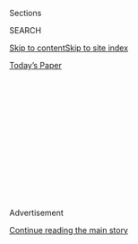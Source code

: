 <div id="app">

<div>

<div>

<div>

<div class="NYTAppHideMasthead css-1q2w90k e1suatyy0">

<div class="section css-ui9rw0 e1suatyy2">

<div class="css-eph4ug er09x8g0">

<div class="css-6n7j50">

</div>

<span class="css-1dv1kvn">Sections</span>

<div class="css-10488qs">

<span class="css-1dv1kvn">SEARCH</span>

</div>

[Skip to content](#site-content)[Skip to site
index](#site-index)

</div>

<div class="css-10698na e1huz5gh0">

</div>

</div>

<div id="masthead-bar-one" class="section hasLinks css-15hmgas e1csuq9d3">

<div class="css-uqyvli e1csuq9d0">

</div>

<div class="css-1uqjmks e1csuq9d1">

</div>

<div class="css-9e9ivx">

[](https://myaccount.nytimes.com/auth/login?response_type=cookie&client_id=vi)

</div>

<div class="css-1bvtpon e1csuq9d2">

[Today’s
Paper](https://www.nytimes.com/section/todayspaper)

</div>

</div>

</div>

</div>

<div data-aria-hidden="false">

<div id="site-content" data-role="main">

<div>

<div class="css-1aor85t" style="opacity:0.000000001;z-index:-1;visibility:hidden">

<div class="css-1hqnpie">

<div class="css-epjblv">

<span class="css-17xtcya">[Opinion](/section/opinion)</span><span class="css-x15j1o">|</span><span class="css-fwqvlz">I’m
the Police Chief in Portland. Violence Isn’t the
Answer.</span>

</div>

<div class="css-k008qs">

<div class="css-1iwv8en">

<span class="css-18z7m18"></span>

<div>

</div>

</div>

<span class="css-1n6z4y">https://nyti.ms/2DxuIOi</span>

<div class="css-1705lsu">

<div class="css-4xjgmj">

<div class="css-4skfbu" data-role="toolbar" data-aria-label="Social Media Share buttons, Save button, and Comments Panel with current comment count" data-testid="share-tools">

  - 
  - 
  - 
  - 
    
    <div class="css-6n7j50">
    
    </div>

  - 

</div>

</div>

</div>

</div>

</div>

</div>

<div id="NYT_TOP_BANNER_REGION" class="css-13pd83m">

</div>

<div id="top-wrapper" class="css-1sy8kpn">

<div id="top-slug" class="css-l9onyx">

Advertisement

</div>

[Continue reading the main
story](#after-top)

<div class="ad top-wrapper" style="text-align:center;height:100%;display:block;min-height:250px">

<div id="top" class="place-ad" data-position="top" data-size-key="top">

</div>

</div>

<div id="after-top">

</div>

</div>

<div>

<div class="css-v5btjw etb61u70">

<div class="css-v05ibm etb61u71">

[Opinion](/section/opinion)

</div>

</div>

<div id="sponsor-wrapper" class="css-1hyfx7x">

<div id="sponsor-slug" class="css-19vbshk">

Supported by

</div>

[Continue reading the main
story](#after-sponsor)

<div id="sponsor" class="ad sponsor-wrapper" style="text-align:center;height:100%;display:block">

</div>

<div id="after-sponsor">

</div>

</div>

<div class="css-186x18t">

</div>

<div class="css-1vkm6nb ehdk2mb0">

# I’m the Police Chief in Portland. Violence Isn’t the Answer.

</div>

As a Black man and a public servant, I see that spectacle is drowning
out the voices that need to be heard to make positive change.

<div class="css-18e8msd">

<div class="css-vp77d3 epjyd6m0">

<div class="css-1baulvz">

By <span class="css-1baulvz last-byline" itemprop="name">Chuck
Lovell</span>

<div class="css-8atqhb">

Mr. Lovell is the chief of the Police Bureau in Portland, Ore.

</div>

</div>

</div>

  - Aug. 3,
    2020

  - 
    
    <div class="css-4xjgmj">
    
    <div class="css-d8bdto" data-role="toolbar" data-aria-label="Social Media Share buttons, Save button, and Comments Panel with current comment count" data-testid="share-tools">
    
      - 
      - 
      - 
      - 
        
        <div class="css-6n7j50">
        
        </div>
    
      - 
    
    </div>
    
    </div>

</div>

<div class="css-79elbk" data-testid="photoviewer-wrapper">

<div class="css-z3e15g" data-testid="photoviewer-wrapper-hidden">

</div>

<div class="css-1a48zt4 ehw59r15" data-testid="photoviewer-children">

![<span class="css-16f3y1r e13ogyst0" data-aria-hidden="true">Military
veterans participating in a peaceful Black Lives Matter protest at the
Mark O. Hatfield United States Courthouse Thursday, July 30, in
Portland,
Ore.</span><span class="css-cnj6d5 e1z0qqy90" itemprop="copyrightHolder"><span class="css-1ly73wi e1tej78p0">Credit...</span><span><span>Marcio
Jose Sanchez/Associated
Press</span></span></span>](https://static01.nyt.com/images/2020/08/03/opinion/03Lovell1/merlin_175146375_96b5f246-7b90-4ab9-8501-cd53c0c0c636-articleLarge.jpg?quality=75&auto=webp&disable=upscale)

</div>

</div>

</div>

<div class="section meteredContent css-1r7ky0e" name="articleBody" itemprop="articleBody">

<div class="css-1fanzo5 StoryBodyCompanionColumn">

<div class="css-53u6y8">

After the horrendous killing of George Floyd, people in Portland, Ore.,
joined with thousands across the country in demonstrations to address
police reform and widespread systemic racism. The leaders of the
Portland Police Bureau denounced this tragic death, and we reiterated
our willingness to engage in reforms.

But Portland has now faced weeks of extreme difficulties and drew
intense national attention after federal officers were deployed here.

As police officers, our duty is to uphold the rights of anyone to
assemble peacefully and engage in free speech. But over the months of
protests, a concerning dynamic developed. People protested peacefully,
while others engaged in dangerous activities that could have resulted in
injury and even death.

</div>

</div>

<div class="css-79elbk" data-testid="photoviewer-wrapper">

<div class="css-z3e15g" data-testid="photoviewer-wrapper-hidden">

</div>

<div class="css-1a48zt4 ehw59r15" data-testid="photoviewer-children">

![<span class="css-16f3y1r e13ogyst0" data-aria-hidden="true">After
hours of largely peaceful demonstrations in Portland, Ore., following
the killing of George Floyd, violence erupted on Friday, May
29.</span><span class="css-cnj6d5 e1z0qqy90" itemprop="copyrightHolder"><span class="css-1ly73wi e1tej78p0">Credit...</span><span>Dave
Killen/The Oregonian, via Associated
Press</span></span>](https://static01.nyt.com/images/2020/08/03/opinion/03Lovell2/03Lovell2-articleLarge.jpg?quality=75&auto=webp&disable=upscale)

</div>

</div>

<div class="css-1fanzo5 StoryBodyCompanionColumn">

<div class="css-53u6y8">

The night of May 29 was a pivotal moment for our city. Hundreds of
people, in a coordinated effort, attacked the Justice Center, which
includes our Central Precinct station and the Multnomah County Detention
Center. They broke into the building, destroyed the first-floor interior
and lit fires. Afterward, there was looting and destruction downtown.

</div>

</div>

<div class="css-1fanzo5 StoryBodyCompanionColumn">

<div class="css-53u6y8">

Yet in the following weeks, thousands of people demonstrated peacefully
in an awesome expression of First Amendment rights. The Police Bureau
had little to no interaction with members of this group, because they
did not allow criminal activity to impede their message.

As a Black man and a public servant, I have a unique perspective. I
agree with a local pastor, E.D. Mondainé, who
[stated](https://www.washingtonpost.com/opinions/2020/07/23/portlands-protests-were-supposed-be-about-black-lives-now-theyre-white-spectacle/)
these “spectacles” are drowning out the voices that need to be heard to
make positive change. This violence is doing nothing to further the
Black Lives Matter movement.

On one night, for example, individuals screwed the doors of our North
Precinct station shut, barricaded other entrances and lit the station on
fire with people inside. Nearby businesses, owned by people of color,
were damaged and looted. On other nights, there were multiple attempts
to breach the Justice Center. Other law enforcement facilities were
targeted, including the union building, which was broken into and had
fires set within.

Violence and destruction have also been directed at the federal
courthouse, which sits next to the Justice Center. The president sent
additional federal agents to Portland, and our city became national
news.

</div>

</div>

<div class="css-1fanzo5 StoryBodyCompanionColumn">

<div class="css-53u6y8">

Gov. Kate Brown recently
[negotiated](https://www.nytimes.com/2020/07/29/us/protests-portland-federal-withdrawal.html)
an agreement with the Department of Homeland Security to remove federal
agents in stages and have them replaced by Oregon State Police. The
governor acknowledged that this might not be the end of the violence. I
hope she is wrong.

Portland is a beautiful and vibrant city with smart, progressive people,
and I am hopeful we can come together to move beyond the unrest and
refocus on critical issues.

The Portland Police Bureau remains committed to protecting life and
responding to events as appropriate. I am proud of our efforts in
extreme circumstances few in the country have faced.

During these events, our agency has responded to assaults, stabbings,
shootings, people with guns and the stockpiling of explosives. Shooting
off commercial-grade fireworks and mortars is not peaceful protest. We
are fortunate that no one has been killed.

There are those who say the Portland police have not done enough to
quell violence. I ask them to come speak with our officers, who have
been responding for two months to protests. They have served with
professionalism, courage and resiliency through an extraordinary time.
Many have been injured and some have received threats of violence to
themselves or their families. They would prefer to return to regular
patrol and investigative duties and see peace in our community.

The voices of victims are not heard as well. Because of the protests,
officers have not been able to respond to 911 calls or have been delayed
for hours. Investigators’ cases lie on their desks as they work nights
to process arrests. We have seen an alarming increase in shootings and
homicides. We need to redirect our focus to preventing and solving these
crimes that are taking a hugely disproportionate number of minority
lives.

I have said frequently that the Portland Police Bureau is committed to
reform. We are a progressive agency and have demonstrated our
willingness to change over the past eight years. Working with the
Department of Justice, we have made significant changes to our policies
and training. The Portland Police Bureau’s policy on the use of deadly
force is more restrictive than state and federal law.

</div>

</div>

<div class="css-1fanzo5 StoryBodyCompanionColumn">

<div class="css-53u6y8">

We recently enhanced our Community Engagement Unit to help build trust
and legitimacy with the communities we serve. We have also developed
several advisory councils that help the Police Bureau make decisions
with the benefit of a diverse set of inputs.

The Portland Police Bureau has had an equity and inclusion office for
over five years. I recently changed the organizational structure to have
it report directly to me, to ensure we are prioritizing its work.

I have confidence in our community and the people who have dedicated
their lives to building relationships with police. They have stood up
and said no more violence. I stand with them with a servant’s heart,
committed to being leaders in police reform.

Chuck Lovell is the chief of the Police Bureau in Portland, Ore.

</div>

</div>

<div>

</div>

<div class="css-1fanzo5 StoryBodyCompanionColumn">

<div class="css-53u6y8">

*The Times is committed to publishing* [*a diversity of
letters*](https://www.nytimes.com/2019/01/31/opinion/letters/letters-to-editor-new-york-times-women.html)
*to the editor. We’d like to hear what you think about this or any of
our articles. Here are some*
[*tips*](https://help.nytimes.com/hc/en-us/articles/115014925288-How-to-submit-a-letter-to-the-editor)*.
And here’s our email:*
[*letters@nytimes.com*](mailto:letters@nytimes.com)*.*

*Follow The New York Times Opinion section on*
[*Facebook*](https://www.facebook.com/nytopinion)*,* [*Twitter
(@NYTopinion)*](http://twitter.com/NYTOpinion) *and*
[*Instagram*](https://www.instagram.com/nytopinion/)*.*

</div>

</div>

</div>

<div>

</div>

<div>

</div>

<div>

</div>

<div>

<div id="bottom-wrapper" class="css-1ede5it">

<div id="bottom-slug" class="css-l9onyx">

Advertisement

</div>

[Continue reading the main
story](#after-bottom)

<div id="bottom" class="ad bottom-wrapper" style="text-align:center;height:100%;display:block;min-height:90px">

</div>

<div id="after-bottom">

</div>

</div>

</div>

</div>

</div>

## Site Index

<div>

</div>

## Site Information Navigation

  - [© <span>2020</span> <span>The New York Times
    Company</span>](https://help.nytimes.com/hc/en-us/articles/115014792127-Copyright-notice)

<!-- end list -->

  - [NYTCo](https://www.nytco.com/)
  - [Contact
    Us](https://help.nytimes.com/hc/en-us/articles/115015385887-Contact-Us)
  - [Work with us](https://www.nytco.com/careers/)
  - [Advertise](https://nytmediakit.com/)
  - [T Brand Studio](http://www.tbrandstudio.com/)
  - [Your Ad
    Choices](https://www.nytimes.com/privacy/cookie-policy#how-do-i-manage-trackers)
  - [Privacy](https://www.nytimes.com/privacy)
  - [Terms of
    Service](https://help.nytimes.com/hc/en-us/articles/115014893428-Terms-of-service)
  - [Terms of
    Sale](https://help.nytimes.com/hc/en-us/articles/115014893968-Terms-of-sale)
  - [Site
    Map](https://spiderbites.nytimes.com)
  - [Help](https://help.nytimes.com/hc/en-us)
  - [Subscriptions](https://www.nytimes.com/subscription?campaignId=37WXW)

</div>

</div>

</div>

</div>
